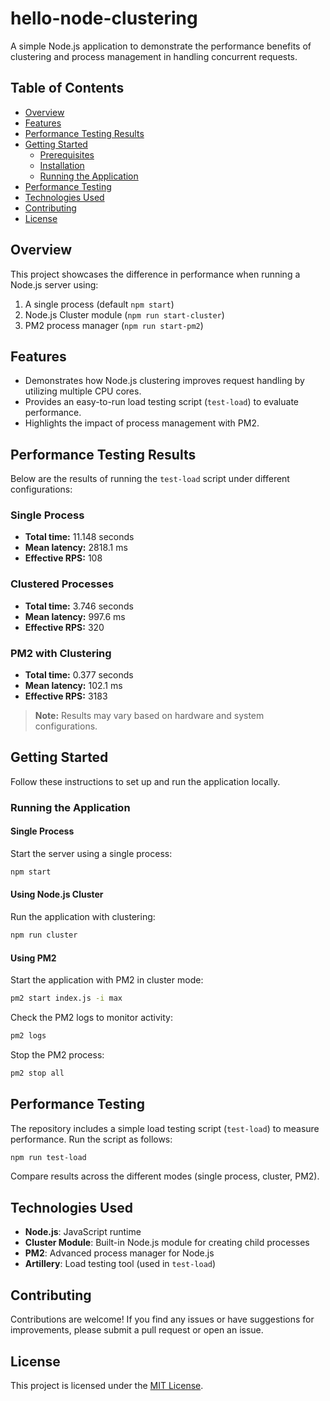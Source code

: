 # hello-node-clustering

A simple Node.js application to demonstrate the performance benefits of clustering and process management in handling concurrent requests.

## Table of Contents

- [Overview](#overview)
- [Features](#features)
- [Performance Testing Results](#performance-testing-results)
- [Getting Started](#getting-started)
  - [Prerequisites](#prerequisites)
  - [Installation](#installation)
  - [Running the Application](#running-the-application)
- [Performance Testing](#performance-testing)
- [Technologies Used](#technologies-used)
- [Contributing](#contributing)
- [License](#license)

## Overview

This project showcases the difference in performance when running a Node.js server using:

1. A single process (default `npm start`)
2. Node.js Cluster module (`npm run start-cluster`)
3. PM2 process manager (`npm run start-pm2`)

## Features

- Demonstrates how Node.js clustering improves request handling by utilizing multiple CPU cores.
- Provides an easy-to-run load testing script (`test-load`) to evaluate performance.
- Highlights the impact of process management with PM2.

## Performance Testing Results

Below are the results of running the `test-load` script under different configurations:

### Single Process

- **Total time:** 11.148 seconds
- **Mean latency:** 2818.1 ms
- **Effective RPS:** 108

### Clustered Processes

- **Total time:** 3.746 seconds
- **Mean latency:** 997.6 ms
- **Effective RPS:** 320

### PM2 with Clustering

- **Total time:** 0.377 seconds
- **Mean latency:** 102.1 ms
- **Effective RPS:** 3183

> **Note:** Results may vary based on hardware and system configurations.

## Getting Started

Follow these instructions to set up and run the application locally.

### Running the Application

#### Single Process

Start the server using a single process:

```bash
npm start
```

#### Using Node.js Cluster

Run the application with clustering:

```bash
npm run cluster
```

#### Using PM2

Start the application with PM2 in cluster mode:

```bash
pm2 start index.js -i max
```

Check the PM2 logs to monitor activity:

```bash
pm2 logs
```

Stop the PM2 process:

```bash
pm2 stop all
```

## Performance Testing

The repository includes a simple load testing script (`test-load`) to measure performance. Run the script as follows:

```bash
npm run test-load
```

Compare results across the different modes (single process, cluster, PM2).

## Technologies Used

- **Node.js**: JavaScript runtime
- **Cluster Module**: Built-in Node.js module for creating child processes
- **PM2**: Advanced process manager for Node.js
- **Artillery**: Load testing tool (used in `test-load`)

## Contributing

Contributions are welcome! If you find any issues or have suggestions for improvements, please submit a pull request or open an issue.

## License

This project is licensed under the [MIT License](LICENSE).
